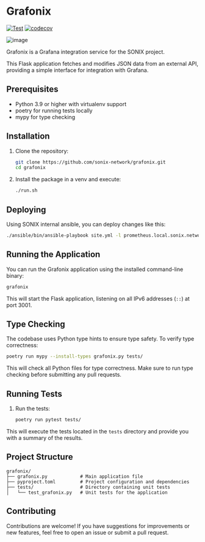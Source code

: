 # Grafonix

[![Test](https://github.com/sonix-network/grafonix/actions/workflows/test.yml/badge.svg)](https://github.com/sonix-network/grafonix/actions/workflows/test.yml)
[![codecov](https://codecov.io/gh/sonix-network/grafonix/branch/main/graph/badge.svg)](https://codecov.io/gh/sonix-network/grafonix)

![image](https://github.com/user-attachments/assets/33ff1f89-761b-4869-99dd-cab54b987ced)

Grafonix is a Grafana integration service for the SONIX project.

This Flask application fetches and modifies JSON data from an external API,
providing a simple interface for integration with Grafana.

## Prerequisites

- Python 3.9 or higher with virtualenv support
- poetry for running tests locally
- mypy for type checking

## Installation

1. Clone the repository:

   ```bash
   git clone https://github.com/sonix-network/grafonix.git
   cd grafonix
   ```

2. Install the package in a venv and execute:

   ```bash
   ./run.sh
   ```

## Deploying

Using SONIX internal ansible, you can deploy changes like this:

```bash
./ansible/bin/ansible-playbook site.yml -l prometheus.local.sonix.network -t grafana
```

## Running the Application

You can run the Grafonix application using the installed command-line binary:

```bash
grafonix
```

This will start the Flask application, listening on all IPv6 addresses (`::`) at port 3001.

## Type Checking

The codebase uses Python type hints to ensure type safety. To verify type correctness:

```bash
poetry run mypy --install-types grafonix.py tests/
```

This will check all Python files for type correctness. Make sure to run type checking before submitting any pull requests.

## Running Tests

1. Run the tests:

   ```bash
   poetry run pytest tests/
   ```

This will execute the tests located in the `tests` directory and provide you with a summary of the results.

## Project Structure

```
grafonix/
├── grafonix.py            # Main application file
├── pyproject.toml         # Project configuration and dependencies
├── tests/                 # Directory containing unit tests
│   └── test_grafonix.py   # Unit tests for the application
```

## Contributing

Contributions are welcome! If you have suggestions for improvements or new features, feel free to open an issue or submit a pull request.
